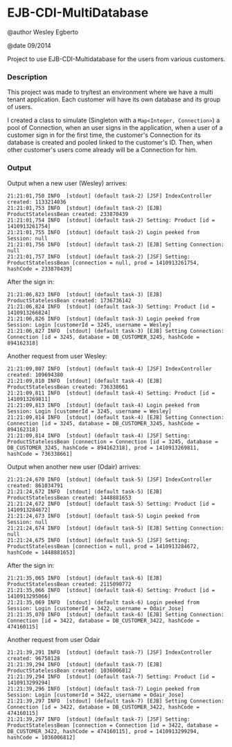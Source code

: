 EJB-CDI-MultiDatabase
=====================
@author Wesley Egberto

@date 09/2014


Project to use EJB-CDI-Multidatabase for the users from various customers.


### Description ###

This project was made to try/test an environment where we have a multi tenant application. Each customer will have its own database and its group of users.

I created a class to simulate (Singleton with a `Map<Integer, Connection>`) a pool of Connection, when an user signs in the application, when a user of a customer sign in for the first time, the customer's Connection for its database is created and pooled linked to the customer's ID. Then, when other customer's users come already will be a Connection for him.


### Output ###

Output when a new user (Wesley) arrives:
```
21:21:01,750 INFO  [stdout] (default task-2) [JSF] IndexController created: 1133214036
21:21:01,753 INFO  [stdout] (default task-2) [EJB] ProductStatelessBean created: 233870439
21:21:01,754 INFO  [stdout] (default task-2) Setting: Product [id = 1410913261754]
21:21:01,755 INFO  [stdout] (default task-2) Login peeked from Session: null
21:21:01,756 INFO  [stdout] (default task-2) [EJB] Setting Connection: null
21:21:01,757 INFO  [stdout] (default task-2) [JSF] Setting: ProductStatelessBean [connection = null, prod = 1410913261754, hashCode = 233870439]
```

After the sign in:
```
21:21:06,823 INFO  [stdout] (default task-3) [EJB] ProductStatelessBean created: 1736736142
21:21:06,824 INFO  [stdout] (default task-3) Setting: Product [id = 1410913266824]
21:21:06,826 INFO  [stdout] (default task-3) Login peeked from Session: Login [customerId = 3245, username = Wesley]
21:21:06,827 INFO  [stdout] (default task-3) [EJB] Setting Connection: Connection [id = 3245, database = DB_CUSTOMER_3245, hashCode = 894162318]
```

Another request from user Wesley:
```
21:21:09,807 INFO  [stdout] (default task-4) [JSF] IndexController created: 109694380
21:21:09,810 INFO  [stdout] (default task-4) [EJB] ProductStatelessBean created: 736338661
21:21:09,811 INFO  [stdout] (default task-4) Setting: Product [id = 1410913269811]
21:21:09,813 INFO  [stdout] (default task-4) Login peeked from Session: Login [customerId = 3245, username = Wesley]
21:21:09,814 INFO  [stdout] (default task-4) [EJB] Setting Connection: Connection [id = 3245, database = DB_CUSTOMER_3245, hashCode = 894162318]
21:21:09,814 INFO  [stdout] (default task-4) [JSF] Setting: ProductStatelessBean [connection = Connection [id = 3245, database = DB_CUSTOMER_3245, hashCode = 894162318], prod = 1410913269811, hashCode = 736338661]
```



Output when another new user (Odair) arrives:
```
21:21:24,670 INFO  [stdout] (default task-5) [JSF] IndexController created: 861034791
21:21:24,672 INFO  [stdout] (default task-5) [EJB] ProductStatelessBean created: 1448881653
21:21:24,672 INFO  [stdout] (default task-5) Setting: Product [id = 1410913284672]
21:21:24,673 INFO  [stdout] (default task-5) Login peeked from Session: null
21:21:24,674 INFO  [stdout] (default task-5) [EJB] Setting Connection: null
21:21:24,675 INFO  [stdout] (default task-5) [JSF] Setting: ProductStatelessBean [connection = null, prod = 1410913284672, hashCode = 1448881653]
```

After the sign in:
```
21:21:35,065 INFO  [stdout] (default task-6) [EJB] ProductStatelessBean created: 2115090772
21:21:35,066 INFO  [stdout] (default task-6) Setting: Product [id = 1410913295066]
21:21:35,069 INFO  [stdout] (default task-6) Login peeked from Session: Login [customerId = 3422, username = Odair_Jose]
21:21:35,070 INFO  [stdout] (default task-6) [EJB] Setting Connection: Connection [id = 3422, database = DB_CUSTOMER_3422, hashCode = 474160115]
```

Another request from user Odair
```
21:21:39,291 INFO  [stdout] (default task-7) [JSF] IndexController created: 96758128
21:21:39,294 INFO  [stdout] (default task-7) [EJB] ProductStatelessBean created: 1036006812
21:21:39,294 INFO  [stdout] (default task-7) Setting: Product [id = 1410913299294]
21:21:39,296 INFO  [stdout] (default task-7) Login peeked from Session: Login [customerId = 3422, username = Odair_Jose]
21:21:39,297 INFO  [stdout] (default task-7) [EJB] Setting Connection: Connection [id = 3422, database = DB_CUSTOMER_3422, hashCode = 474160115]
21:21:39,297 INFO  [stdout] (default task-7) [JSF] Setting: ProductStatelessBean [connection = Connection [id = 3422, database = DB_CUSTOMER_3422, hashCode = 474160115], prod = 1410913299294, hashCode = 1036006812]
```







